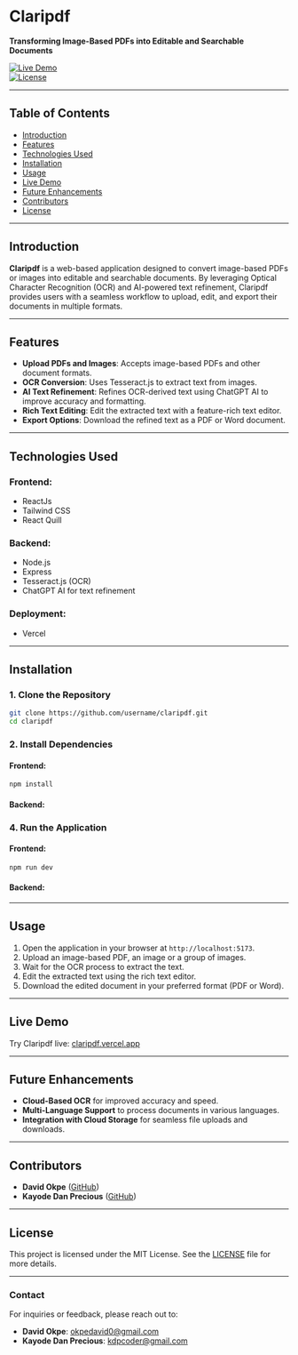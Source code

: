 
# **Claripdf**  
**Transforming Image-Based PDFs into Editable and Searchable Documents**  

[![Live Demo](https://img.shields.io/badge/Live%20Demo-claripdf.vercel.app-blue)](https://claripdf.vercel.app)  
[![License](https://img.shields.io/badge/license-MIT-green.svg)](LICENSE)  

---

## **Table of Contents**
- [Introduction](#introduction)  
- [Features](#features)  
- [Technologies Used](#technologies-used)  
- [Installation](#installation)  
- [Usage](#usage)  
- [Live Demo](#live-demo)  
- [Future Enhancements](#future-enhancements)  
- [Contributors](#contributors)  
- [License](#license)

---

## **Introduction**  
**Claripdf** is a web-based application designed to convert image-based PDFs or images into editable and searchable documents. By leveraging Optical Character Recognition (OCR) and AI-powered text refinement, Claripdf provides users with a seamless workflow to upload, edit, and export their documents in multiple formats.

---

## **Features**  
- **Upload PDFs and Images**: Accepts image-based PDFs and other document formats.  
- **OCR Conversion**: Uses Tesseract.js to extract text from images.  
- **AI Text Refinement**: Refines OCR-derived text using ChatGPT AI to improve accuracy and formatting.  
- **Rich Text Editing**: Edit the extracted text with a feature-rich text editor.  
- **Export Options**: Download the refined text as a PDF or Word document.  

---

## **Technologies Used**  
### **Frontend:**  
- ReactJs	 
- Tailwind CSS  
- React Quill  

### **Backend:**  
- Node.js  
- Express  
- Tesseract.js (OCR)  
- ChatGPT AI for text refinement  

### **Deployment:**  
- Vercel  

---

## **Installation**  

### 1. Clone the Repository  
```bash
git clone https://github.com/username/claripdf.git
cd claripdf
```

### 2. Install Dependencies  
#### **Frontend:**  
```bash
npm install
```

#### **Backend:** 

### 4. Run the Application  
#### **Frontend:**  
```bash
npm run dev
```

#### **Backend:**  


---

## **Usage**  
1. Open the application in your browser at `http://localhost:5173`.  
2. Upload an image-based PDF, an image or a group of images.  
3. Wait for the OCR process to extract the text.  
4. Edit the extracted text using the rich text editor.  
5. Download the edited document in your preferred format (PDF or Word).

---

## **Live Demo**  
Try Claripdf live: [claripdf.vercel.app](https://claripdf.vercel.app)

---

## **Future Enhancements**  
- **Cloud-Based OCR** for improved accuracy and speed.  
- **Multi-Language Support** to process documents in various languages.  
- **Integration with Cloud Storage** for seamless file uploads and downloads.  
---

## **Contributors**  
- **David Okpe** ([GitHub](https://github.com/Dave154))  
- **Kayode Dan Precious** ([GitHub](https://github.com/danprecious))

---

## **License**  
This project is licensed under the MIT License. See the [LICENSE](LICENSE) file for more details.

---

### **Contact**  
For inquiries or feedback, please reach out to:  
- **David Okpe**: okpedavid0@gmail.com  
- **Kayode Dan Precious**:	kdpcoder@gmail.com
